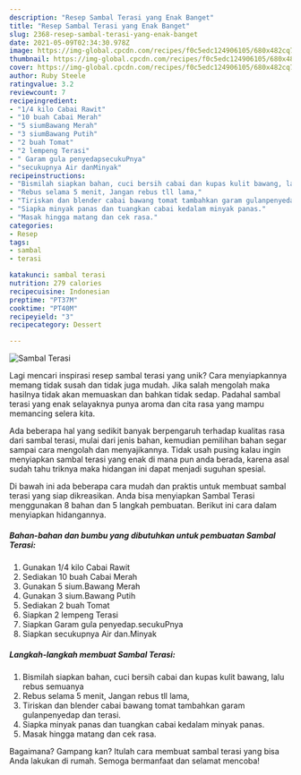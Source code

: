 ```yaml
---
description: "Resep Sambal Terasi yang Enak Banget"
title: "Resep Sambal Terasi yang Enak Banget"
slug: 2368-resep-sambal-terasi-yang-enak-banget
date: 2021-05-09T02:34:30.978Z
image: https://img-global.cpcdn.com/recipes/f0c5edc124906105/680x482cq70/sambal-terasi-foto-resep-utama.jpg
thumbnail: https://img-global.cpcdn.com/recipes/f0c5edc124906105/680x482cq70/sambal-terasi-foto-resep-utama.jpg
cover: https://img-global.cpcdn.com/recipes/f0c5edc124906105/680x482cq70/sambal-terasi-foto-resep-utama.jpg
author: Ruby Steele
ratingvalue: 3.2
reviewcount: 7
recipeingredient:
- "1/4 kilo Cabai Rawit"
- "10 buah Cabai Merah"
- "5 siumBawang Merah"
- "3 siumBawang Putih"
- "2 buah Tomat"
- "2 lempeng Terasi"
- " Garam gula penyedapsecukuPnya"
- "secukupnya Air danMinyak"
recipeinstructions:
- "Bismilah siapkan bahan, cuci bersih cabai dan kupas kulit bawang, lalu rebus semuanya"
- "Rebus selama 5 menit, Jangan rebus tll lama,"
- "Tiriskan dan blender cabai bawang tomat tambahkan garam gulanpenyedap dan terasi."
- "Siapka minyak panas dan tuangkan cabai kedalam minyak panas."
- "Masak hingga matang dan cek rasa."
categories:
- Resep
tags:
- sambal
- terasi

katakunci: sambal terasi 
nutrition: 279 calories
recipecuisine: Indonesian
preptime: "PT37M"
cooktime: "PT40M"
recipeyield: "3"
recipecategory: Dessert

---
```



![Sambal Terasi](https://img-global.cpcdn.com/recipes/f0c5edc124906105/680x482cq70/sambal-terasi-foto-resep-utama.jpg)

Lagi mencari inspirasi resep sambal terasi yang unik? Cara menyiapkannya memang tidak susah dan tidak juga mudah. Jika salah mengolah maka hasilnya tidak akan memuaskan dan bahkan tidak sedap. Padahal sambal terasi yang enak selayaknya punya aroma dan cita rasa yang mampu memancing selera kita.



Ada beberapa hal yang sedikit banyak berpengaruh terhadap kualitas rasa dari sambal terasi, mulai dari jenis bahan, kemudian pemilihan bahan segar sampai cara mengolah dan menyajikannya. Tidak usah pusing kalau ingin menyiapkan sambal terasi yang enak di mana pun anda berada, karena asal sudah tahu triknya maka hidangan ini dapat menjadi suguhan spesial.


Di bawah ini ada beberapa cara mudah dan praktis untuk membuat sambal terasi yang siap dikreasikan. Anda bisa menyiapkan Sambal Terasi menggunakan 8 bahan dan 5 langkah pembuatan. Berikut ini cara dalam menyiapkan hidangannya.

<!--inarticleads1-->

##### Bahan-bahan dan bumbu yang dibutuhkan untuk pembuatan Sambal Terasi:

1. Gunakan 1/4 kilo Cabai Rawit
1. Sediakan 10 buah Cabai Merah
1. Gunakan 5 sium.Bawang Merah
1. Gunakan 3 sium.Bawang Putih
1. Sediakan 2 buah Tomat
1. Siapkan 2 lempeng Terasi
1. Siapkan  Garam gula penyedap.secukuPnya
1. Siapkan secukupnya Air dan.Minyak




<!--inarticleads2-->

##### Langkah-langkah membuat Sambal Terasi:

1. Bismilah siapkan bahan, cuci bersih cabai dan kupas kulit bawang, lalu rebus semuanya
1. Rebus selama 5 menit, Jangan rebus tll lama,
1. Tiriskan dan blender cabai bawang tomat tambahkan garam gulanpenyedap dan terasi.
1. Siapka minyak panas dan tuangkan cabai kedalam minyak panas.
1. Masak hingga matang dan cek rasa.




Bagaimana? Gampang kan? Itulah cara membuat sambal terasi yang bisa Anda lakukan di rumah. Semoga bermanfaat dan selamat mencoba!
